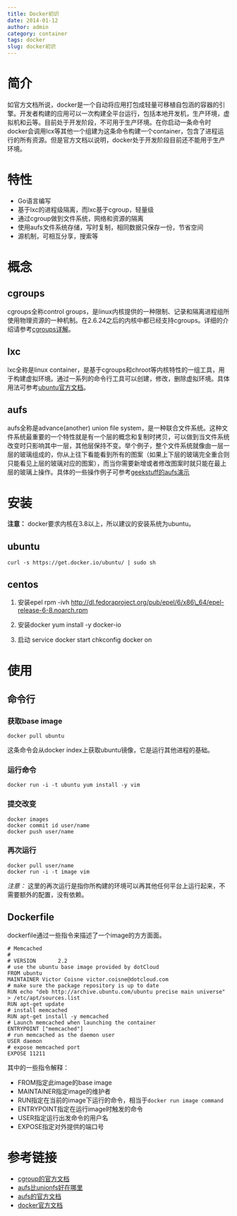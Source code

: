 ```yaml
---
title: Docker初识
date: 2014-01-12
author: admin
category: container
tags: docker
slug: docker初识
---
```


简介
====

如官方文档所说，docker是一个自动将应用打包成轻量可移植自包涵的容器的引擎。开发者构建的应用可以一次构建全平台运行，包括本地开发机，生产环境，虚拟机和云等。目前处于开发阶段，不可用于生产环境。在你启动一条命令时docker会调用lcx等其他一个组建为这条命令构建一个container，包含了进程运行的所有资源。但是官方文档以说明，docker处于开发阶段目前还不能用于生产环境。

特性
====

-   Go语言编写
-   基于lxc的进程级隔离，而lxc基于cgroup，轻量级
-   通过cgroup做到文件系统，网络和资源的隔离
-   使用aufs文件系统存储，写时复制，相同数据只保存一份，节省空间
-   源机制，可相互分享，搜索等

概念
====

cgroups
-------

cgroups全称control
groups，是linux内核提供的一种限制、记录和隔离进程组所使用物理资源的一种机制。在2.6.24之后的内核中都已经支持cgroups。详细的介绍请参考[cgroups详解](https://www.kernel.org/doc/Documentation/cgroups/cgroups.txt)。

lxc
---

lxc全称是linux
container，是基于cgroups和chroot等内核特性的一组工具，用于构建虚拟环境。通过一系列的命令行工具可以创建，修改，删除虚拟环境。具体用法可参考[ubuntu官方文档](http://www.unionfs.org/)。

aufs
----

aufs全称是advance(another) union file
system，是一种联合文件系统。这种文件系统最重要的一个特性就是有一个层的概念和复制时拷贝，可以做到当文件系统改变时只影响其中一层，其他层保持不变。举个例子，整个文件系统就像由一层一层的玻璃组成的，你从上往下看能看到所有的图案（如果上下层的玻璃完全重合则只能看见上层的玻璃对应的图案），而当你需要新增或者修改图案时就只能在最上层的玻璃上操作。具体的一些操作例子可参考[geekstuff的aufs演示](http://aufs.sourceforge.net/aufs3/man.html)

安装
====

**注意：** docker要求内核在3.8以上，所以建议的安装系统为ubuntu。

ubuntu
------

    curl -s https://get.docker.io/ubuntu/ | sudo sh

centos
------

1.  安装epel rpm -ivh
    http://dl.fedoraproject.org/pub/epel/6/x86\_64/epel-release-6-8.noarch.rpm

2.  安装docker yum install -y docker-io

3.  启动 service docker start chkconfig docker on

使用
====

命令行
------

### 获取base image

    docker pull ubuntu   

这条命令会从docker index上获取ubuntu镜像，它是运行其他进程的基础。

### 运行命令

    docker run -i -t ubuntu yum install -y vim

### 提交改变

    docker images
    docker commit id user/name
    docker push user/name

### 再次运行

    docker pull user/name
    docker run -i -t image vim

*注意：*
这里的再次运行是指你所构建的环境可以再其他任何平台上运行起来，不需要额外的配置，没有依赖。

Dockerfile
----------

dockerfile通过一些指令来描述了一个image的方方面面。

    # Memcached
    #
    # VERSION       2.2
    # use the ubuntu base image provided by dotCloud
    FROM ubuntu
    MAINTAINER Victor Coisne victor.coisne@dotcloud.com
    # make sure the package repository is up to date
    RUN echo "deb http://archive.ubuntu.com/ubuntu precise main universe" > /etc/apt/sources.list
    RUN apt-get update
    # install memcached
    RUN apt-get install -y memcached
    # Launch memcached when launching the container
    ENTRYPOINT ["memcached"]
    # run memcached as the daemon user
    USER daemon
    # expose memcached port
    EXPOSE 11211

其中的一些指令解释：

-   FROM指定此image的base image
-   MAINTAINER指定image的维护者
-   RUN指定在当前的image下运行的命令，相当于`docker run image command`
-   ENTRYPOINT指定在运行image时触发的命令
-   USER指定运行出发命令的用户名
-   EXPOSE指定对外提供的端口号

参考链接
========

-   [cgroup的官方文档](https://www.kernel.org/doc/Documentation/cgroups/cgroups.txt)
-   [aufs比unionfs好在哪里](http://www.unionfs.org/)
-   [aufs的官方文档](http://aufs.sourceforge.net/aufs3/man.html)
-   [docker官方文档](http://docs.docker.io/en/latest/)

